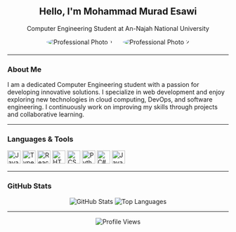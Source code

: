 <h2 align="center">Hello, I'm Mohammad Murad Esawi</h2>
<p align="center">Computer Engineering Student at An-Najah National University</p>

<!-- Two professional photos side by side -->
<div align="center" style="margin-bottom:20px;">
  <img src="https://via.placeholder.com/150" alt="Professional Photo 1" style="border-radius:50%; margin-right:20px;" />
  <img src="https://via.placeholder.com/150" alt="Professional Photo 2" style="border-radius:50%;" />
</div>

---

<h3 align="left">About Me</h3>
<p align="left">
I am a dedicated Computer Engineering student with a passion for developing innovative solutions. I specialize in web development and enjoy exploring new technologies in cloud computing, DevOps, and software engineering. I continuously work on improving my skills through projects and collaborative learning.
</p>

---

<h3 align="left">Languages & Tools</h3>
<div align="left">
  <img src="https://cdn.jsdelivr.net/gh/devicons/devicon/icons/javascript/javascript-original.svg" height="30" alt="JavaScript"  />
  <img src="https://cdn.jsdelivr.net/gh/devicons/devicon/icons/typescript/typescript-original.svg" height="30" alt="TypeScript"  />
  <img src="https://cdn.jsdelivr.net/gh/devicons/devicon/icons/react/react-original.svg" height="30" alt="React"  />
  <img src="https://cdn.jsdelivr.net/gh/devicons/devicon/icons/html5/html5-original.svg" height="30" alt="HTML5"  />
  <img src="https://cdn.jsdelivr.net/gh/devicons/devicon/icons/css3/css3-original.svg" height="30" alt="CSS3"  />
  <img src="https://cdn.jsdelivr.net/gh/devicons/devicon/icons/python/python-original.svg" height="30" alt="Python"  />
  <img src="https://cdn.jsdelivr.net/gh/devicons/devicon/icons/csharp/csharp-original.svg" height="30" alt="C#"  />
  <img src="https://cdn.jsdelivr.net/gh/devicons/devicon/icons/java/java-original.svg" height="30" alt="Java"  />
</div>

---

<h3 align="left">GitHub Stats</h3>
<div align="center">
  <img src="https://github-readme-stats.vercel.app/api?username=mohammadEsawi&show_icons=true&theme=dracula" alt="GitHub Stats" />
  <img src="https://github-readme-stats.vercel.app/api/top-langs?username=mohammadEsawi&layout=compact&theme=dracula" alt="Top Languages" />
</div>

---

<div align="center">
  <img src="https://visitor-badge.laobi.icu/badge?page_id=mohammadEsawi.mohammadEsawi" alt="Profile Views" />
</div>
